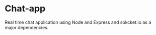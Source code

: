 # Chat-app
 Real time chat application using Node and Express and sokcket.io as a major dependencies.
